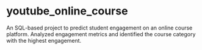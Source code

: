 # youtube_online_course
An SQL-based project to predict student engagement on an online course platform. Analyzed engagement metrics and identified the course category with the highest engagement. 
